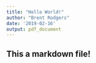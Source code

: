 ```yaml
---
title: "Hello World!"
author: "Brent Rodgers"
date: '2019-02-16'
output: pdf_document
---
```

## This a markdown file!